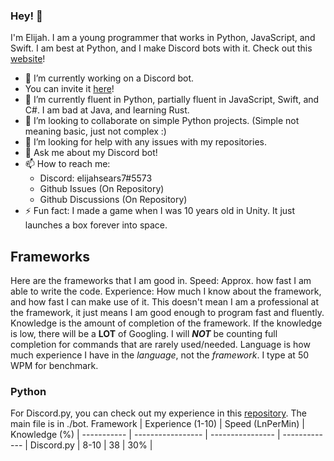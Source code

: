 ### Hey! 👋
I'm Elijah. I am a young programmer that works in Python, JavaScript, and Swift. I am best at Python, and I make Discord bots with it. Check out this [website](https://www.elijahsutilities.net)!

- 🔭 I’m currently working on a Discord bot.
-   You can invite it [here](https://top.gg/https://top.gg/bot/1036384426113908756)!
- 🌱 I’m currently fluent in Python, partially fluent in JavaScript, Swift, and C#. I am bad at Java, and learning Rust.
- 👯 I’m looking to collaborate on simple Python projects. (Simple not meaning basic, just not complex :)
- 🤔 I’m looking for help with any issues with my repositories.
- 💬 Ask me about my Discord bot!
- 📫 How to reach me: 
  - Discord: elijahsears7#5573
  - Github Issues (On Repository)
  - Github Discussions (On Repository)
- ⚡ Fun fact: I made a game when I was 10 years old in Unity. It just launches a box forever into space.
## Frameworks
Here are the frameworks that I am good in. Speed: Approx. how fast I am able to write the code. Experience: How much I know about the framework, and how fast I can make use of it. This doesn't mean I am a professional at the framework, it just means I am good enough to program fast and fluently. Knowledge is the amount of completion of the framework. If the knowledge is low, there will be a **LOT** of Googling. I will ***NOT*** be counting full completion for commands that are rarely used/needed. Language is how much experience I have in the *language*, not the *framework*. I type at 50 WPM for benchmark.
### Python
For Discord.py, you can check out my experience in this [repository](https://github.com/thecommoncoder765/elijahs-utilities-ultimate). The main file is in ./bot.
 Framework   | Experience (1-10) | Speed (LnPerMin) | Knowledge (%) |
 ----------- | ----------------- | ---------------- | ------------- |
 Discord.py  | 8-10              | 38               | 30%           |
 
<!--
**thecommoncoder765/thecommoncoder765** is a ✨ _special_ ✨ repository because its `README.md` (this file) appears on your GitHub profile.

Here are some ideas to get you started:
- 😄 Pronouns: ...
-->
